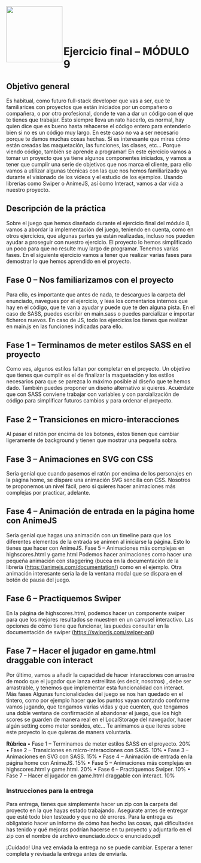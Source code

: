  <img  align="left" width="150" style="float: left;" src="https://www.upm.es/sfs/Rectorado/Gabinete%20del%20Rector/Logos/UPM/CEI/LOGOTIPO%20leyenda%20color%20JPG%20p.png">

<br/><br/><br/>

 # Ejercicio final – MÓDULO 9

## Objetivo general

Es habitual, como futuro full-stack developer que vas a ser, que te familiarices con proyectos
que están iniciados por un compañero o compañera, o por otro profesional, donde te van a
dar un código con el que te tienes que trabajar.
Esto siempre lleva un rato hacerlo, es normal, hay quien dice que es bueno hasta rehacerse el
código entero para entenderlo bien si no es un código muy largo. En este caso no va a ser
necesario porque te damos muchas cosas hechas. Sí es interesante que mires cómo están
creadas las maquetación, las funciones, las clases, etc… Porque viendo código, también se
aprende a programar!
En este ejercicio vamos a tomar un proyecto que ya tiene algunos componentes iniciados, y
vamos a tener que cumplir una serie de objetivos que nos marca el cliente, para ello vamos a
utilizar algunas técnicas con las que nos hemos familiarizado ya durante el visionado de los
videos y el estudio de los ejemplos.
Usando librerías como Swiper o AnimeJS, así ́como Interact, vamos a dar vida a nuestro
proyecto.

## Descripción de la práctica

Sobre el juego que hemos diseñado durante el ejercicio final del módulo 8, vamos a abordar la
implementación del juego, teniendo en cuenta, como en otros ejercicios, que algunas partes
ya están realizadas, incluso nos pueden ayudar a proseguir con nuestro ejercicio. El proyecto lo
hemos simplificado un poco para que no resulte muy largo de programar.
Tenemos varias fases. En el siguiente ejercicio vamos a tener que realizar varias fases para
demostrar lo que hemos aprendido en el proyecto.

## Fase 0 – Nos familiarizamos con el proyecto

Para ello, es importante que antes de nada, te descargues la carpeta del enunciado, navegues
por el ejercicio, y leas los comentarios internos que hay en el código, que te van a ayudar y
puede que te den alguna pista. En el caso de SASS, puedes escribir en main.sass o puedes
parcializar e importar ficheros nuevos. En caso de JS, todo los ejercicios los tienes que realizar
en main.js en las funciones indicadas para ello.

## Fase 1 – Terminamos de meter estilos SASS en el proyecto

Como ves, algunos estilos faltan por completar en el proyecto. Un objetivo que tienes que
cumplir es el de finalizar la maquetación y los estilos necesarios para que se parezca lo máximo
posible al diseño que te hemos dado. También puedes proponer un diseño alternativo si
quieres.
Acuérdate que con SASS conviene trabajar con variables y con parcialización de código para
simplificar futuros cambios y para ordenar el proyecto.

## Fase 2 – Transiciones en micro-interacciones

Al pasar el ratón por encima de los botones, éstos tienen que cambiar ligeramente de
background y tienen que mostrar una pequeña sobra.

## Fase 3 – Animaciones en SVG con CSS

Sería genial que cuando pasemos el ratón por encima de los personajes en la página home, se
dispare una animación SVG sencilla con CSS. Nosotros te proponemos un nivel fácil, pero si
quieres hacer animaciones más complejas por practicar, adelante.

## Fase 4 – Animación de entrada en la página home con AnimeJS
Sería genial que hagas una animación con un timeline para que los diferentes elementos de la
entrada se animen al iniciarse la página. Esto lo tienes que hacer con AnimeJS.
Fase 5 – Animaciones más complejas en highscores.html y game.html
Podemos hacer animaciones como hacer una pequeña animación con staggering (bucea en la
documentación de la librería (https://animejs.com/documentation/) como en el ejemplo.
Otra animación interesante sería la de la ventana modal que se dispara en el botón de pausa
del juego.

## Fase 6 – Practiquemos Swiper

En la página de highscores.html, podemos hacer un componente swiper para que los mejores
resultados se muestren en un carrusel interactivo. Las opciones de cómo tiene que funcionar,
las puedes consultar en la documentación de swiper (https://swiperjs.com/swiper-api)

## Fase 7 – Hacer el jugador en game.html draggable con interact

Por último, vamos a añadir la capacidad de hacer interacciones con arrastre de modo que el
jugador que lanza estrellitas (es decir, nosotros) , debe ser arrastrable, y tenemos que
implementar esta funcionalidad con interact.
Más fases
Algunas funcionalidades del juego se nos han quedado en el tintero, como por ejemplo hacer
que los puntos vayan contando conforme vamos jugando, que tengamos varias vidas y que
cuenten, que tengamos una doble ventana de confirmación al abandonar el juego, que los high
scores se guarden de manera real en el LocalStorage del navegador, hacer algún setting como
meter sonidos, etc… Te animamos a que iteres sobre este proyecto lo que quieras de manera
voluntaria.

**Rúbrica**
• Fase 1 – Terminamos de meter estilos SASS en el proyecto. 20%
• Fase 2 – Transiciones en micro-interacciones con SASS. 10%
• Fase 3 – Animaciones en SVG con SASS. 15%
• Fase 4 – Animación de entrada en la página home con AnimeJS. 15%
• Fase 5 – Animaciones más complejas en highscores.html y game.html. 20%
• Fase 6 – Practiquemos Swiper. 10%
• Fase 7 – Hacer el jugador en game.html draggable con interact. 10%

### Instrucciones para la entrega

Para entrega, tienes que simplemente hacer un zip con la carpeta del proyecto en la que hayas
estado trabajando. Asegúrate antes de entregar que esté todo bien testeado y que no dé
errores.
Para la entrega es obligatorio hacer un informe de cómo has hecho las cosas, qué dificultades
has tenido y qué mejoras podrían hacerse en tu proyecto y adjuntarlo en el zip con el nombre
de archivo enunciado.docx o enunciado.pdf

¡Cuidado! Una vez enviada la entrega no se puede cambiar. Esperar a tener completa y
revisada la entrega antes de enviarla. 
